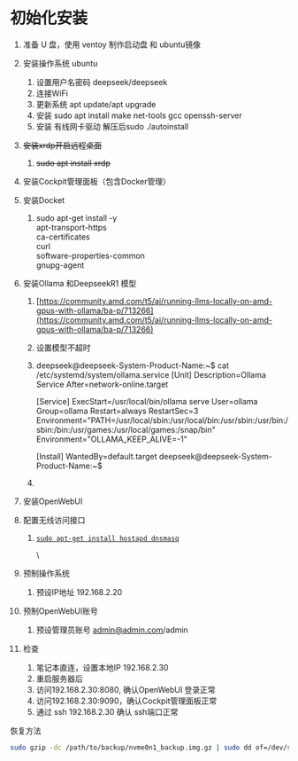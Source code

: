 # 初始化安装

1. 准备 U 盘，使用 ventoy 制作启动盘 和 ubuntu镜像
2. 安装操作系统 ubuntu
   1. 设置用户名密码 deepseek/deepseek
   2. 连接WiFi
   3. 更新系统 apt update/apt upgrade
   4. 安装 sudo apt install make net-tools gcc openssh-server
   5. 安装 有线网卡驱动 解压后sudo ./autoinstall
3. ~~安装xrdp开启远程桌面~~
   1. ~~sudo apt install xrdp~~
4. 安装Cockpit管理面板（包含Docker管理）
5. 安装Docket
   1. sudo apt-get install -y\
      apt-transport-https\
      ca-certificates\
      curl\
      software-properties-common\
      gnupg-agent
6. 安装Ollama 和DeepseekR1 模型
   1. [https://community.amd.com/t5/ai/running-llms-locally-on-amd-gpus-with-ollama/ba-p/713266](https://community.amd.com/t5/ai/running-llms-locally-on-amd-gpus-with-ollama/ba-p/713266)
   2. 设置模型不超时
   3.  deepseek@deepseek-System-Product-Name:\~$ cat /etc/systemd/system/ollama.service \[Unit] Description=Ollama Service After=network-online.target

       \[Service] ExecStart=/usr/local/bin/ollama serve User=ollama Group=ollama Restart=always RestartSec=3 Environment="PATH=/usr/local/sbin:/usr/local/bin:/usr/sbin:/usr/bin:/sbin:/bin:/usr/games:/usr/local/games:/snap/bin" Environment="OLLAMA\_KEEP\_ALIVE=-1"

       \[Install] WantedBy=default.target deepseek@deepseek-System-Product-Name:\~$
   4.
7. 安装OpenWebUI
8. 配置无线访问接口
   1.  [`sudo apt-get install hostapd dnsmasq`](https://gist.github.com/ExtremeGTX/ea1d1c12dde8261b263ab2fead983dc8)

       \

9. 预制操作系统
   1. 预设IP地址 192.168.2.20
10. 预制OpenWebUI账号
    1. 预设管理员账号 admin@admin.com/admin
11. 检查
    1. 笔记本直连，设置本地IP 192.168.2.30
    2. 重启服务器后
    3. 访问192.168.2.30:8080, 确认OpenWebUI 登录正常
    4. 访问192.168.2.30:9090，确认Cockpit管理面板正常
    5. 通过 ssh 192.168.2.30 确认 ssh端口正常

恢复方法

```bash
sudo gzip -dc /path/to/backup/nvme0n1_backup.img.gz | sudo dd of=/dev/sda bs=64K conv=noerror,sync status=progress
```
